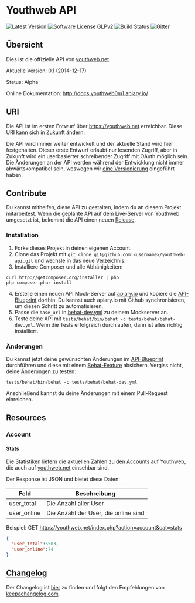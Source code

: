 # Youthweb API

[![Latest Version](https://img.shields.io/github/release/youthweb/youthweb-api.svg?style=flat-square)](https://github.com/youthweb/youthweb-api/releases)
[![Software License GLPv2](http://img.shields.io/badge/License-GPLv2-brightgreen.svg?style=flat-square)](LICENSE)
[![Build Status](http://img.shields.io/travis/youthweb/youthweb-api.svg?style=flat-square)](https://travis-ci.org/youthweb/youthweb-api)
[![Gitter](https://badges.gitter.im/Join%20Chat.svg)](https://gitter.im/youthweb/youthweb-api?utm_source=badge&utm_medium=badge&utm_campaign=pr-badge&utm_content=badge)

## Übersicht

Dies ist die offizielle API von [youthweb.net](https://youthweb.net).

Aktuelle Version: 0.1 (2014-12-17)

Status: Alpha

Online Dokumentation: http://docs.youthweb0m1.apiary.io/

## URI

Die API ist im ersten Entwurf über https://youthweb.net erreichbar. Diese URI kann sich in Zukunft ändern.

Die API wird immer weiter entwickelt und der aktuelle Stand wird hier festgehalten. Dieser erste Entwurf erlaubt nur lesenden Zugriff, aber in Zukunft wird ein userbasierter schreibender Zugriff mit OAuth möglich sein. Die Änderungen an der API werden während der Entwicklung nicht immer abwärtskompatibel sein, weswegen wir [eine Versionierung](http://semver.org/) eingeführt haben.

## Contribute

Du kannst mithelfen, diese API zu gestalten, indem du an diesem Projekt mitarbeitest. Wenn die geplante API auf dem Live-Server von Youthweb umgesetzt ist, bekommt die API einen neuen [Release](https://github.com/youthweb/youthweb-api/releases).

### Installation

1. Forke dieses Projekt in deinen eigenen Account.
2. Clone das Projekt mit ```git clone git@github.com:<username>/youthweb-api.git``` und wechsle in das neue Verzeichnis.
3. Installiere Composer und alle Abhänigkeiten:

  ```
  curl http://getcomposer.org/installer | php
  php composer.phar install
  ``` 
4. Erstelle einen neuen API Mock-Server auf [apiary.io](http://apiary.io/) und kopiere die [API-Blueprint](https://github.com/youthweb/youthweb-api/blob/master/apiary.apib) dorthin. Du kannst auch apiary.io mit Github synchronisieren, um diesen Schritt zu automatisieren.
5. Passe die ```base_url``` in [behat-dev.yml](https://github.com/youthweb/youthweb-api/blob/master/tests/behat/behat-dev.yml) zu deinem Mockserver an.
6. Teste deine API mit ```tests/behat/bin/behat -c tests/behat/behat-dev.yml```. Wenn die Tests erfolgreich durchlaufen, dann ist alles richtig installiert.

### Änderungen

Du kannst jetzt deine gewünschten Änderungen im  [API-Blueprint](https://github.com/youthweb/youthweb-api/blob/master/apiary.apib) durchführen und diese mit einem [Behat-Feature](https://github.com/youthweb/youthweb-api/tree/master/tests/behat/features) absichern. Vergiss nicht, deine Änderungen zu testen:

```tests/behat/bin/behat -c tests/behat/behat-dev.yml```

Anschließend kannst du deine Änderungen mit einem Pull-Request einreichen.

## Resources

### Account

#### Stats

Die Statistiken liefern die aktuellen Zahlen zu den Accounts auf Youthweb, die auch auf [youthweb.net](https://youthweb.net) einsehbar sind.

Der Response ist JSON und bietet diese Daten:

Feld | Beschreibung
-----|-------------
user_total | Die Anzahl aller User
user_online | Die Anzahl der User, die online sind

Beispiel: GET https://youthweb.net/index.php?action=account&cat=stats

```json
{
  "user_total":5503,
  "user_online":74
}
```

## [Changelog](https://github.com/youthweb/youthweb-api/blob/master/CHANGELOG.md)

Der Changelog ist [hier](https://github.com/youthweb/youthweb-api/blob/master/CHANGELOG.md) zu finden und folgt den Empfehlungen von [keepachangelog.com](http://keepachangelog.com/).

